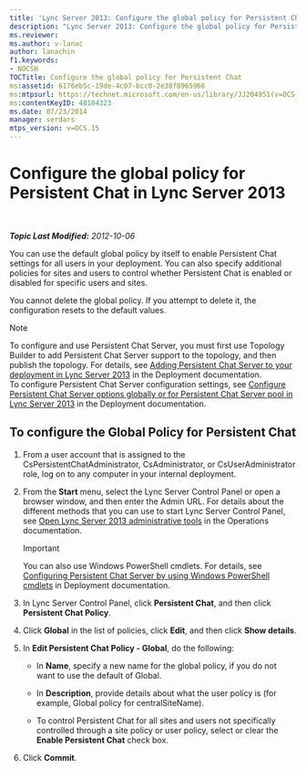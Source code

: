 ```yaml
---
title: 'Lync Server 2013: Configure the global policy for Persistent Chat'
description: "Lync Server 2013: Configure the global policy for Persistent Chat."
ms.reviewer: 
ms.author: v-lanac
author: lanachin
f1.keywords:
- NOCSH
TOCTitle: Configure the global policy for Persistent Chat
ms:assetid: 6176eb5c-19de-4c07-bcc0-2e38f8965966
ms:mtpsurl: https://technet.microsoft.com/en-us/library/JJ204951(v=OCS.15)
ms:contentKeyID: 48184323
ms.date: 07/23/2014
manager: serdars
mtps_version: v=OCS.15
---
```


# Configure the global policy for Persistent Chat in Lync Server 2013

<div data-xmlns="http://www.w3.org/1999/xhtml">

<div class="topic" data-xmlns="http://www.w3.org/1999/xhtml" data-msxsl="urn:schemas-microsoft-com:xslt" data-cs="https://msdn.microsoft.com/">

<div data-asp="https://msdn2.microsoft.com/asp">



</div>

<div id="mainSection">

<div id="mainBody">

<span> </span>

_**Topic Last Modified:** 2012-10-06_

You can use the default global policy by itself to enable Persistent Chat settings for all users in your deployment. You can also specify additional policies for sites and users to control whether Persistent Chat is enabled or disabled for specific users and sites.

You cannot delete the global policy. If you attempt to delete it, the configuration resets to the default values.

<div>


> [!NOTE]  
> To configure and use Persistent Chat Server, you must first use Topology Builder to add Persistent Chat Server support to the topology, and then publish the topology. For details, see <A href="lync-server-2013-adding-persistent-chat-server-to-your-deployment.md">Adding Persistent Chat Server to your deployment in Lync Server 2013</A> in the Deployment documentation.<BR>To configure Persistent Chat Server configuration settings, see <A href="lync-server-2013-configure-persistent-chat-server-options-globally-or-for-persistent-chat-server-pool.md">Configure Persistent Chat Server options globally or for Persistent Chat Server pool in Lync Server 2013</A> in the Deployment documentation.



</div>

<div>

## To configure the Global Policy for Persistent Chat

1.  From a user account that is assigned to the CsPersistentChatAdministrator, CsAdministrator, or CsUserAdministrator role, log on to any computer in your internal deployment.

2.  From the **Start** menu, select the Lync Server Control Panel or open a browser window, and then enter the Admin URL. For details about the different methods that you can use to start Lync Server Control Panel, see [Open Lync Server 2013 administrative tools](lync-server-2013-open-lync-server-administrative-tools.md) in the Operations documentation.
    
    <div>
    

    > [!IMPORTANT]  
    > You can also use Windows PowerShell cmdlets. For details, see <A href="configuring-persistent-chat-server-by-using-windows-powershell-cmdlets.md">Configuring Persistent Chat Server by using Windows PowerShell cmdlets</A> in Deployment documentation.

    
    </div>

3.  In Lync Server Control Panel, click **Persistent Chat**, and then click **Persistent Chat Policy**.

4.  Click **Global** in the list of policies, click **Edit**, and then click **Show details**.

5.  In **Edit Persistent Chat Policy - Global**, do the following:
    
      - In **Name**, specify a new name for the global policy, if you do not want to use the default of Global.
    
      - In **Description**, provide details about what the user policy is (for example, Global policy for centralSiteName).
    
      - To control Persistent Chat for all sites and users not specifically controlled through a site policy or user policy, select or clear the **Enable Persistent Chat** check box.

6.  Click **Commit**.

</div>

</div>

<span> </span>

</div>

</div>

</div>

